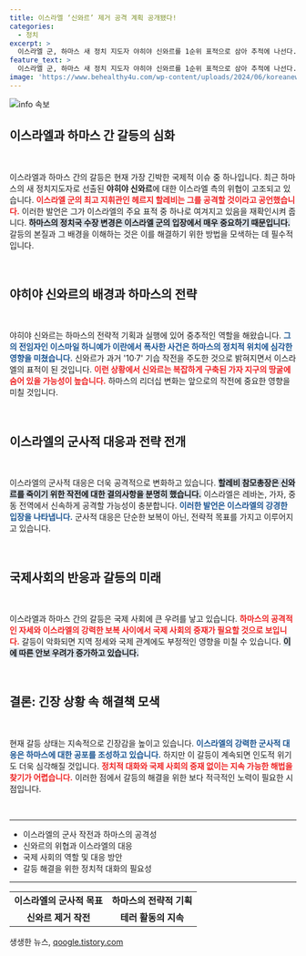 ```yaml
---
title: 이스라엘 ‘신와르’ 제거 공격 계획 공개됐다!
categories:
  - 정치
excerpt: >
  이스라엘 군, 하마스 새 정치 지도자 야히야 신와르를 1순위 표적으로 삼아 추적에 나선다. 걸어 다니는 죽은 자라는 충격 발언과 함께, 신와르의 공격 계획과 이스라엘의 강력 대응을 예고한다. 신와르는 지난해 대규모 기습 공격의 주역으로, 현재 40만 달러의 현상금이 걸려 있다.
feature_text: >
  이스라엘 군, 하마스 새 정치 지도자 야히야 신와르를 1순위 표적으로 삼아 추적에 나선다. 걸어 다니는 죽은 자라는 충격 발언과 함께, 신와르의 공격 계획과 이스라엘의 강력 대응을 예고한다. 신와르는 지난해 대규모 기습 공격의 주역으로, 현재 40만 달러의 현상금이 걸려 있다.
image: 'https://www.behealthy4u.com/wp-content/uploads/2024/06/koreanews.jpg'
---
```


<p><img src="https://www.behealthy4u.com/wp-content/uploads/2024/06/koreanews.jpg" alt="info 속보" /></p>

<h2 data-ke-size="size26">이스라엘과 하마스 간 갈등의 심화</h2>

<p data-ke-size="size16">&nbsp;</p>

<p>이스라엘과 하마스 간의 갈등은 현재 가장 긴박한 국제적 이슈 중 하나입니다. 최근 하마스의 새 정치지도자로 선출된 <strong>야히야 신와르</strong>에 대한 이스라엘 측의 위협이 고조되고 있습니다. <b><span style="color: #ee2323;">이스라엘 군의 최고 지휘관인 헤르지 할레비는 그를 공격할 것이라고 공언했습니다.</span></b> 이러한 발언은 그가 이스라엘의 주요 표적 중 하나로 여겨지고 있음을 재확인시켜 줍니다. <b><span style="background-color: #21538527;">하마스의 정치국 수장 변경은 이스라엘 군의 입장에서 매우 중요하기 때문입니다.</span></b> 갈등의 본질과 그 배경을 이해하는 것은 이를 해결하기 위한 방법을 모색하는 데 필수적입니다.</p>

<p data-ke-size="size16">&nbsp;</p>

<h2 data-ke-size="size26">야히야 신와르의 배경과 하마스의 전략</h2>

<p data-ke-size="size16">&nbsp;</p>

<p>야히야 신와르는 하마스의 전략적 기획과 실행에 있어 중추적인 역할을 해왔습니다. <b><span style="color: #1a5490;">그의 전임자인 이스마일 하니예가 이란에서 폭사한 사건은 하마스의 정치적 위치에 심각한 영향을 미쳤습니다.</span></b> 신와르가 과거 '10·7' 기습 작전을 주도한 것으로 밝혀지면서 이스라엘의 표적이 된 것입니다. <b><span style="color: #ee2323;">이런 상황에서 신와르는 복잡하게 구축된 가자 지구의 땅굴에 숨어 있을 가능성이 높습니다.</span></b> 하마스의 리더십 변화는 앞으로의 작전에 중요한 영향을 미칠 것입니다.</p>

<p data-ke-size="size16">&nbsp;</p>

<h2 data-ke-size="size26">이스라엘의 군사적 대응과 전략 전개</h2>

<p data-ke-size="size16">&nbsp;</p>

<p>이스라엘의 군사적 대응은 더욱 공격적으로 변화하고 있습니다. <b><span style="background-color: #21538527;">할레비 참모총장은 신와르를 죽이기 위한 작전에 대한 결의사항을 분명히 했습니다.</span></b> 이스라엘은 레바논, 가자, 중동 전역에서 신속하게 공격할 가능성이 충분합니다. <b><span style="color: #1a5490;">이러한 발언은 이스라엘의 강경한 입장을 나타냅니다.</span></b> 군사적 대응은 단순한 보복이 아닌, 전략적 목표를 가지고 이루어지고 있습니다.</p>

<p data-ke-size="size16">&nbsp;</p>

<h2 data-ke-size="size26">국제사회의 반응과 갈등의 미래</h2>

<p data-ke-size="size16">&nbsp;</p>

<p>이스라엘과 하마스 간의 갈등은 국제 사회에 큰 우려를 낳고 있습니다. <b><span style="color: #ee2323;">하마스의 공격적인 자세와 이스라엘의 강력한 보복 사이에서 국제 사회의 중재가 필요할 것으로 보입니다.</span></b> 갈등이 악화되면 지역 정세와 국제 관계에도 부정적인 영향을 미칠 수 있습니다. <b><span style="background-color: #21538527;">이에 따른 안보 우려가 증가하고 있습니다.</span></b></p>

<p data-ke-size="size16">&nbsp;</p>

<h2 data-ke-size="size26">결론: 긴장 상황 속 해결책 모색</h2>

<p data-ke-size="size16">&nbsp;</p>

<p>현재 갈등 상태는 지속적으로 긴장감을 높이고 있습니다. <b><span style="color: #1a5490;">이스라엘의 강력한 군사적 대응은 하마스에 대한 공포를 조성하고 있습니다.</span></b> 하지만 이 갈등이 계속되면 인도적 위기도 더욱 심각해질 것입니다. <b><span style="color: #ee2323;">정치적 대화와 국제 사회의 중재 없이는 지속 가능한 해법을 찾기가 어렵습니다.</span></b> 이러한 점에서 갈등의 해결을 위한 보다 적극적인 노력이 필요한 시점입니다.</p>

<p data-ke-size="size16">&nbsp;</p>

<hr>

<ul>
  <li>이스라엘의 군사 작전과 하마스의 공격성</li>
  <li>신와르의 위협과 이스라엘의 대응</li>
  <li>국제 사회의 역할 및 대응 방안</li>
  <li>갈등 해결을 위한 정치적 대화의 필요성</li>
</ul>

<hr>

<table>
  <tr>
    <td style="text-align: center; height: 17px;"><b>이스라엘의 군사적 목표</b></td>
    <td style="text-align: center; height: 17px;"><b>하마스의 전략적 기획</b></td>
  </tr>
  <tr>
    <td style="text-align: center; height: 17px;"><b>신와르 제거 작전</b></td>
    <td style="text-align: center; height: 17px;"><b>테러 활동의 지속</b></td>
  </tr>
</table>

<p data-ke-size="size16"></p>
생생한 뉴스, <a href="https://qoogle.tistory.com" rel="dofollow">qoogle.tistory.com</a>


